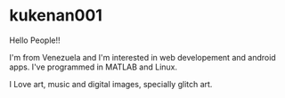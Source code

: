 # kukenan001

Hello People!!

I'm from Venezuela and I'm interested in web developement and android apps. I've programmed in MATLAB and Linux.

I Love art, music and digital images, specially glitch art.

